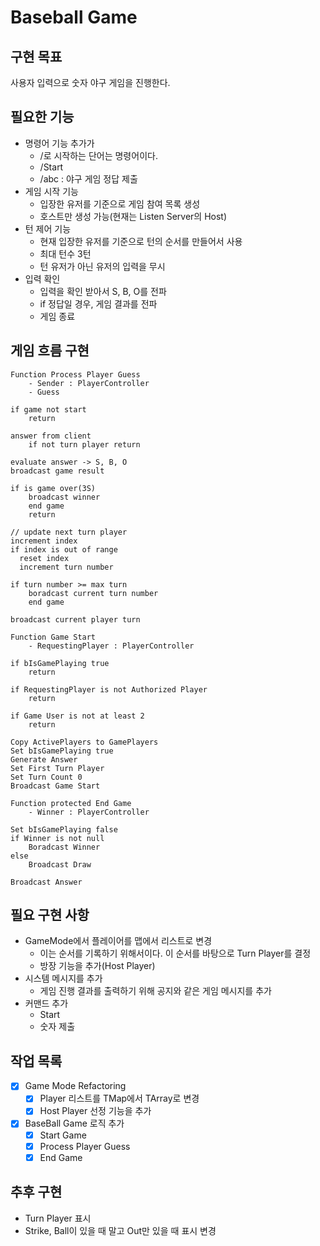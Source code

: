 # Baseball Game

## 구현 목표

사용자 입력으로 숫자 야구 게임을 진행한다.

## 필요한 기능

- 명령어 기능 추가가
  - /로 시작하는 단어는 명령어이다.
  - /Start
  - /abc : 야구 게임 정답 제출
- 게임 시작 기능
  - 입장한 유저를 기준으로 게임 참여 목록 생성
  - 호스트만 생성 가능(현재는 Listen Server의 Host)
- 턴 제어 기능
  - 현재 입장한 유저를 기준으로 턴의 순서를 만들어서 사용
  - 최대 턴수 3턴
  - 턴 유저가 아닌 유저의 입력을 무시
- 입력 확인
  - 입력을 확인 받아서 S, B, O를 전파
  - if 정답일 경우, 게임 결과를 전파
  - 게임 종료

## 게임 흐름 구현

```TEXT
Function Process Player Guess
    - Sender : PlayerController
    - Guess

if game not start
    return

answer from client
    if not turn player return

evaluate answer -> S, B, O
broadcast game result

if is game over(3S)
    broadcast winner
    end game
    return

// update next turn player
increment index
if index is out of range
  reset index
  increment turn number

if turn number >= max turn
    boradcast current turn number
    end game

broadcast current player turn
```

```TEXT
Function Game Start
    - RequestingPlayer : PlayerController

if bIsGamePlaying true
    return

if RequestingPlayer is not Authorized Player
    return

if Game User is not at least 2
    return

Copy ActivePlayers to GamePlayers
Set bIsGamePlaying true
Generate Answer
Set First Turn Player
Set Turn Count 0
Broadcast Game Start
```

```TEXT
Function protected End Game
    - Winner : PlayerController

Set bIsGamePlaying false
if Winner is not null
    Boradcast Winner
else
    Broadcast Draw

Broadcast Answer
```

## 필요 구현 사항

- GameMode에서 플레이어를 맵에서 리스트로 변경
  - 이는 순서를 기록하기 위해서이다. 이 순서를 바탕으로 Turn Player를 결정
  - 방장 기능을 추가(Host Player)
- 시스템 메시지를 추가
  - 게임 진행 결과를 출력하기 위해 공지와 같은 게임 메시지를 추가
- 커맨드 추가
  - Start
  - 숫자 제출

## 작업 목록

- [x] Game Mode Refactoring
  - [x] Player 리스트를 TMap에서 TArray로 변경
  - [x] Host Player 선정 기능을 추가
- [x] BaseBall Game 로직 추가
  - [x] Start Game
  - [x] Process Player Guess
  - [x] End Game

## 추후 구현

- Turn Player 표시
- Strike, Ball이 있을 때 말고 Out만 있을 때 표시 변경